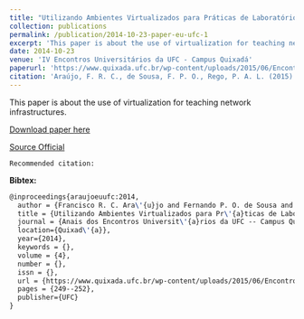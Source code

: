 ```yaml
---
title: "Utilizando Ambientes Virtualizados para Práticas de Laboratório de Infraestrutura de Redes"
collection: publications
permalink: /publication/2014-10-23-paper-eu-ufc-1
excerpt: 'This paper is about the use of virtualization for teaching network infrastructures.'
date: 2014-10-23
venue: 'IV Encontros Universitários da UFC - Campus Quixadá'
paperurl: 'https://www.quixada.ufc.br/wp-content/uploads/2015/06/Encontros-Universit%C3%A1rios-2014.pdf#page=249'
citation: 'Araújo, F. R. C., de Sousa, F. P. O., Rego, P. A. L. (2015). &quot;Utilizando Ambientes Virtualizados para Práticas de Laboratório de Infraestrutura de Redes.&quot; <i>In IV Encontros Universitários da UFC - Campus Quixadá</i>. (pp. 249-252). Quixadá, CE: UFC.'
---
```

This paper is about the use of virtualization for teaching network infrastructures.

[Download paper here](https://renato2012.github.io/files/2014-eu-ufc-1.pdf)

[Source Official](https://www.quixada.ufc.br/wp-content/uploads/2015/06/Encontros-Universit%C3%A1rios-2014.pdf#page=249)

`Recommended citation:`

**Bibtex:**

```tex
@inproceedings{araujoeuufc:2014,
  author = {Francisco R. C. Ara\'{u}jo and Fernando P. O. de Sousa and Paulo A. L. Rego},
  title = {Utilizando Ambientes Virtualizados para Pr\'{a}ticas de Laborat\'{o}rio de Infraestrutura de Redes},
  journal = {Anais dos Encontros Universit\'{a}rios da UFC -- Campus Quixad\'{a}},
  location={Quixad\'{a}},
  year={2014},
  keywords = {},
  volume = {4},
  number = {},
  issn = {},
  url = {https://www.quixada.ufc.br/wp-content/uploads/2015/06/Encontros-Universit%C3%A1rios-2014.pdf#page=249},
  pages = {249--252},
  publisher={UFC}
}
```
